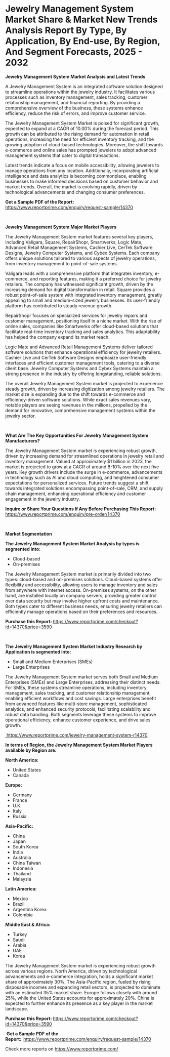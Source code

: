<p><h1>Jewelry Management System Market Share & Market New Trends Analysis Report By Type, By Application, By End-use, By Region, And Segment Forecasts, 2025 - 2032</h1></p><p><strong>Jewelry Management System Market Analysis and Latest Trends</strong></p>
<p><p>A Jewelry Management System is an integrated software solution designed to streamline operations within the jewelry industry. It facilitates various processes such as inventory management, sales tracking, customer relationship management, and financial reporting. By providing a comprehensive overview of the business, these systems enhance efficiency, reduce the risk of errors, and improve customer service.</p><p>The Jewelry Management System Market is poised for significant growth, expected to expand at a CAGR of 10.00% during the forecast period. This growth can be attributed to the rising demand for automation in retail operations, increasing the need for efficient inventory tracking, and the growing adoption of cloud-based technologies. Moreover, the shift towards e-commerce and online sales has prompted jewelers to adopt advanced management systems that cater to digital transactions.</p><p>Latest trends indicate a focus on mobile accessibility, allowing jewelers to manage operations from any location. Additionally, incorporating artificial intelligence and data analytics is becoming commonplace, enabling businesses to make informed decisions based on customer behavior and market trends. Overall, the market is evolving rapidly, driven by technological advancements and changing consumer preferences.</p></p>
<p><strong>Get a Sample PDF of the Report:&nbsp;</strong> <a href="https://www.reportprime.com/enquiry/request-sample/14370?utm_campaign=3326&utm_medium=2&utm_source=Github&utm_content=ia&utm_term=20032025&utm_id=jewelry-management-system">https://www.reportprime.com/enquiry/request-sample/14370</a></p>
<p>&nbsp;</p>
<p><strong>Jewelry Management System Major Market Players</strong></p>
<p><p>The Jewelry Management System market features several key players, including Valigara, Square, RepairShopr, Smartwerks, Logic Mate, Advanced Retail Management Systems, Cashier Live, CerTek Software Designs, Jewelry Computer Systems, and Cybex Systems. Each company offers unique solutions tailored to various aspects of jewelry operations, from inventory management to point-of-sale systems.</p><p>Valigara leads with a comprehensive platform that integrates inventory, e-commerce, and reporting features, making it a preferred choice for jewelry retailers. The company has witnessed significant growth, driven by the increasing demand for digital transformation in retail. Square provides a robust point-of-sale system with integrated inventory management, greatly appealing to small and medium-sized jewelry businesses. Its user-friendly platform has contributed to steady revenue growth.</p><p>RepairShopr focuses on specialized services for jewelry repairs and customer management, positioning itself in a niche market. With the rise of online sales, companies like Smartwerks offer cloud-based solutions that facilitate real-time inventory tracking and sales analytics. This adaptability has helped the company expand its market reach.</p><p>Logic Mate and Advanced Retail Management Systems deliver tailored software solutions that enhance operational efficiency for jewelry retailers. Cashier Live and CerTek Software Designs emphasize user-friendly interfaces and efficient customer management tools, catering to a diverse client base. Jewelry Computer Systems and Cybex Systems maintain a strong presence in the industry by offering longstanding, reliable solutions.</p><p>The overall Jewelry Management System market is projected to experience steady growth, driven by increasing digitization among jewelry retailers. The market size is expanding due to the shift towards e-commerce and efficiency-driven software solutions. While exact sales revenues vary, notable players are seeing revenues in the millions, propelled by the demand for innovative, comprehensive management systems within the jewelry sector.</p></p>
<p>&nbsp;</p>
<p><strong>What Are The Key Opportunities For Jewelry Management System Manufacturers?</strong></p>
<p><p>The Jewelry Management System market is experiencing robust growth, driven by increasing demand for streamlined operations in jewelry retail and inventory management. Valued at approximately $1 billion in 2023, the market is projected to grow at a CAGR of around 8-10% over the next five years. Key growth drivers include the surge in e-commerce, advancements in technology such as AI and cloud computing, and heightened consumer expectations for personalized services. Future trends suggest a shift towards integrated solutions encompassing point-of-sale, CRM, and supply chain management, enhancing operational efficiency and customer engagement in the jewelry industry.</p></p>
<p><strong>Inquire or Share Your Questions If Any Before Purchasing This Report:</strong> <a href="https://www.reportprime.com/enquiry/pre-order/14370?utm_campaign=3326&utm_medium=2&utm_source=Github&utm_content=ia&utm_term=20032025&utm_id=jewelry-management-system">https://www.reportprime.com/enquiry/pre-order/14370</a></p>
<p>&nbsp;</p>
<p><strong>Market Segmentation</strong></p>
<p><strong>The Jewelry Management System Market Analysis by types is segmented into:</strong></p>
<p><ul><li>Cloud-based</li><li>On-premises</li></ul></p>
<p><p>The Jewelry Management System market is primarily divided into two types: cloud-based and on-premises solutions. Cloud-based systems offer flexibility and accessibility, allowing users to manage inventory and sales from anywhere with internet access. On-premises systems, on the other hand, are installed locally on company servers, providing greater control over data security but may involve higher upfront costs and maintenance. Both types cater to different business needs, ensuring jewelry retailers can efficiently manage operations based on their preferences and resources.</p></p>
<p><strong>Purchase this Report:&nbsp;</strong><a href="https://www.reportprime.com/checkout?id=14370&price=3590&utm_campaign=3326&utm_medium=2&utm_source=Github&utm_content=ia&utm_term=20032025&utm_id=jewelry-management-system">https://www.reportprime.com/checkout?id=14370&price=3590</a></p>
<p>&nbsp;</p>
<p><strong>The Jewelry Management System Market Industry Research by Application is segmented into:</strong></p>
<p><ul><li>Small and Medium Enterprises (SMEs)</li><li>Large Enterprises</li></ul></p>
<p><p>The Jewelry Management System market serves both Small and Medium Enterprises (SMEs) and Large Enterprises, addressing their distinct needs. For SMEs, these systems streamline operations, including inventory management, sales tracking, and customer relationship management, enabling efficient workflows and cost savings. Large enterprises benefit from advanced features like multi-store management, sophisticated analytics, and enhanced security protocols, facilitating scalability and robust data handling. Both segments leverage these systems to improve operational efficiency, enhance customer experience, and drive sales growth.</p></p>
<p><a href="https://www.reportprime.com/jewelry-management-system-r14370?utm_campaign=3326&utm_medium=2&utm_source=Github&utm_content=ia&utm_term=20032025&utm_id=jewelry-management-system">&nbsp;https://www.reportprime.com/jewelry-management-system-r14370</a></p>
<p><strong>In terms of Region, the Jewelry Management System Market Players available by Region are:</strong></p>
<p>
    <p> <strong> North America: </strong>
        <ul>
            <li>United States</li>
            <li>Canada</li>
        </ul>
        </p> 
    <p> <strong> Europe: </strong>
        <ul>
            <li>Germany</li>
            <li>France</li>
            <li>U.K.</li>
            <li>Italy</li>
            <li>Russia</li>
        </ul>
        </p> 
    <p> <strong> Asia-Pacific: </strong>
        <ul>
            <li>China</li>
            <li>Japan</li>
            <li>South Korea</li>
            <li>India</li>
            <li>Australia</li>
            <li>China Taiwan</li>
            <li>Indonesia</li>
            <li>Thailand</li>
            <li>Malaysia</li>
        </ul>
        </p> 
    <p> <strong> Latin America: </strong>
        <ul>
            <li>Mexico</li>
            <li>Brazil</li>
            <li>Argentina Korea</li>
            <li>Colombia</li>
        </ul>
        </p> 
    <p> <strong> Middle East & Africa: </strong>
        <ul>
            <li>Turkey</li>
            <li>Saudi</li>
            <li>Arabia</li>
            <li>UAE</li>
            <li>Korea</li>
        </ul>
    </p>
    </p>
<p><p>The Jewelry Management System market is experiencing robust growth across various regions. North America, driven by technological advancements and e-commerce integration, holds a significant market share of approximately 30%. The Asia-Pacific region, fueled by rising disposable incomes and expanding retail sectors, is projected to dominate with an estimated 35% market share. Europe follows closely with around 25%, while the United States accounts for approximately 20%. China is expected to further enhance its presence as a key player in the market landscape.</p></p>
<p><strong>Purchase this Report: </strong><a href="https://www.reportprime.com/checkout?id=14370&price=3590&utm_campaign=3326&utm_medium=2&utm_source=Github&utm_content=ia&utm_term=20032025&utm_id=jewelry-management-system">https://www.reportprime.com/checkout?id=14370&price=3590</a></p>
<p>&nbsp;<strong>Get a Sample PDF of the Report:&nbsp;&nbsp;</strong><a href="https://www.reportprime.com/enquiry/request-sample/14370?utm_campaign=3326&utm_medium=2&utm_source=Github&utm_content=ia&utm_term=20032025&utm_id=jewelry-management-system">https://www.reportprime.com/enquiry/request-sample/14370</a></p>
<p><strong></strong></p>
<p>Check more reports on <a href="https://www.reportprime.com/?utm_campaign=3326&utm_medium=2&utm_source=Github&utm_content=ia&utm_term=20032025&utm_id=jewelry-management-system">https://www.reportprime.com/</a></p>